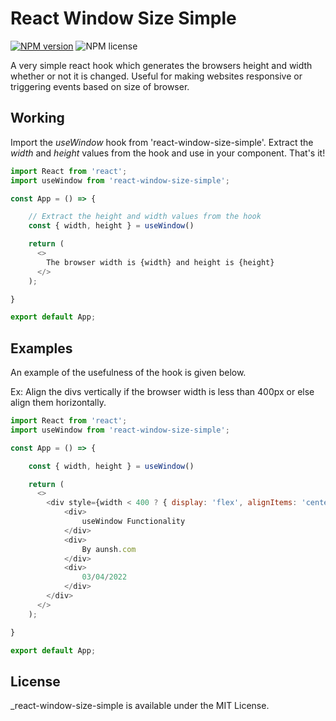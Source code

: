 # React Window Size Simple

[![NPM version](https://img.shields.io/npm/v/react-window-size-simple.svg?style=flat)](https://www.npmjs.com/package/react-window-size-simple)
![NPM license](https://img.shields.io/npm/l/react-window-size-simple.svg?style=flat)


A very simple react hook which generates the browsers height and width whether or not it is changed.
Useful for making websites responsive or triggering events based on size of browser.

## Working
Import the _useWindow_ hook from 'react-window-size-simple'.
Extract the _width_ and _height_ values from the hook and use in your component.
That's it!

```javascript
import React from 'react';
import useWindow from 'react-window-size-simple';

const App = () => {

    // Extract the height and width values from the hook 
    const { width, height } = useWindow()

    return (
      <>
        The browser width is {width} and height is {height}
      </>
    );

}

export default App;
```

## Examples

An example of the usefulness of the hook is given below.

Ex: Align the divs vertically if the browser width is less than 400px or else align them horizontally.

```javascript
import React from 'react';
import useWindow from 'react-window-size-simple';

const App = () => {

    const { width, height } = useWindow()

    return (
      <>
        <div style={width < 400 ? { display: 'flex', alignItems: 'center', flexDirection: 'column' } : { display: 'flex', alignItems: 'center', justifyContent: 'center' }} >
            <div>
                useWindow Functionality
            </div>
            <div>
                By aunsh.com
            </div>
            <div>
                03/04/2022
            </div>
        </div>
      </>
    );

}

export default App;
```

## License

_react-window-size-simple is available under the MIT License.
